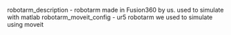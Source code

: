 robotarm_description - robotarm made in Fusion360 by us. used to simulate with matlab
robotarm_moveit_config - ur5 robotarm we used to simulate using moveit
